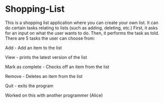 # Shopping-List
This is a shopping list application where you can create your own list. It can do certain tasks relating to lists (such as adding, deleting, etc.) First, it asks for an input on what the user wants to do. Then, it performs the task as told.
There are 5 tasks the user can choose from:

Add - Add an item to the list

View - prints the latest version of the list

Mark as complete - Checks off an item from the list

Remove - Deletes an item from the list

Quit - exits the program


Worked on this with another programmer (Alice)
